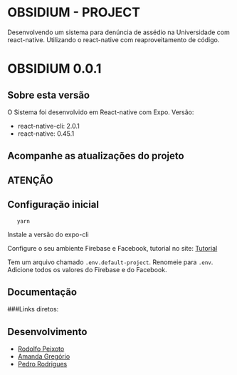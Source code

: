 # OBSIDIUM - PROJECT
Desenvolvendo um sistema para denúncia de assédio na Universidade com react-native. Utilizando o react-native com reaproveitamento de código.

OBSIDIUM 0.0.1
================

Sobre esta versão
---------------------
O Sistema foi desenvolvido em React-native com Expo.
Versão:
 - react-native-cli: 2.0.1
 - react-native: 0.45.1

Acompanhe as atualizações do projeto
---------------------



ATENÇÃO
---------------------



Configuração inicial
---------------------
```
   yarn
```
Instale a versão do expo-cli

Configure o seu ambiente Firebase e Facebook, tutorial no site:
[Tutorial](https://www.instamobile.io/react-native-tutorials/facebook-login-react-native-firebase/)

Tem um arquivo chamado `.env.default-project`. Renomeie para `.env`.
Adicione todos os valores do Firebase e do Facebook.

Documentação
---------------------


###Links diretos:


Desenvolvimento
---------------------
-   [Rodolfo Peixoto](http://www.rodolfopeixoto.com.br/)
-   [Amanda Gregório](http://)
-   [Pedro Rodrigues](http://)